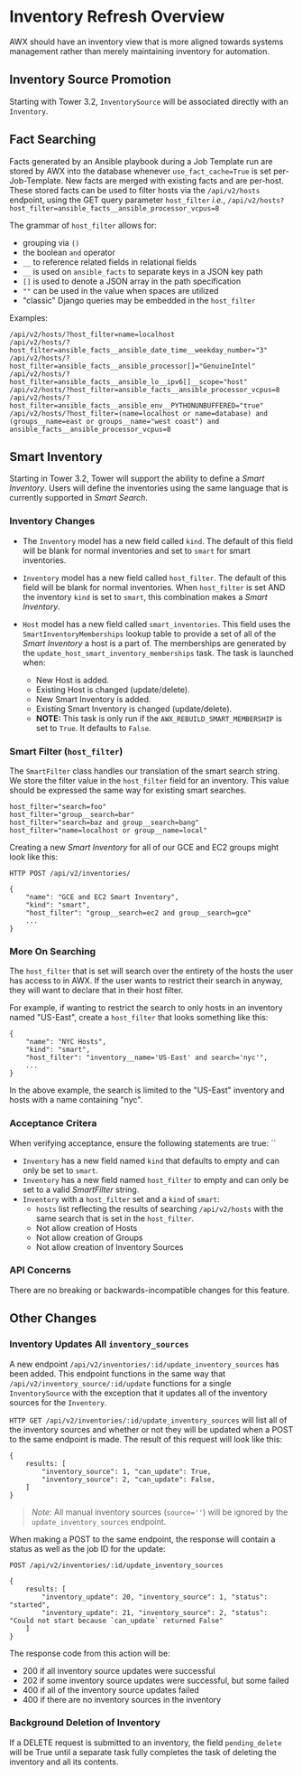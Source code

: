 # Inventory Refresh Overview
AWX should have an inventory view that is more aligned towards systems management
rather than merely maintaining inventory for automation.

## Inventory Source Promotion
Starting with Tower 3.2, `InventorySource` will be associated directly with an `Inventory`.


## Fact Searching
Facts generated by an Ansible playbook during a Job Template run are stored by AWX into the database
whenever `use_fact_cache=True` is set per-Job-Template. New facts are merged with existing
facts and are per-host. These stored facts can be used to filter hosts via the
`/api/v2/hosts` endpoint, using the GET query parameter `host_filter` *i.e.*,
`/api/v2/hosts?host_filter=ansible_facts__ansible_processor_vcpus=8`

The grammar of `host_filter` allows for:
* grouping via `()`
* the boolean `and` operator
* `__` to reference related fields in relational fields
* `__` is used on `ansible_facts` to separate keys in a JSON key path
* `[]` is used to denote a JSON array in the path specification
* `""` can be used in the value when spaces are utilized
* "classic" Django queries may be embedded in the `host_filter`

Examples:
```
/api/v2/hosts/?host_filter=name=localhost
/api/v2/hosts/?host_filter=ansible_facts__ansible_date_time__weekday_number="3"
/api/v2/hosts/?host_filter=ansible_facts__ansible_processor[]="GenuineIntel"
/api/v2/hosts/?host_filter=ansible_facts__ansible_lo__ipv6[]__scope="host"
/api/v2/hosts/?host_filter=ansible_facts__ansible_processor_vcpus=8
/api/v2/hosts/?host_filter=ansible_facts__ansible_env__PYTHONUNBUFFERED="true"
/api/v2/hosts/?host_filter=(name=localhost or name=database) and (groups__name=east or groups__name="west coast") and ansible_facts__ansible_processor_vcpus=8
```

## Smart Inventory
Starting in Tower 3.2, Tower will support the ability to define a _Smart Inventory_.
Users will define the inventories using the same language that is currently supported
in _Smart Search_.

### Inventory Changes
* The `Inventory` model has a new field called `kind`. The default of this field will be blank
for normal inventories and set to `smart` for smart inventories.

* `Inventory` model has a new field called `host_filter`. The default of this field will be blank
for normal inventories. When `host_filter` is set AND the inventory `kind` is set to `smart`, this combination makes a _Smart Inventory_.

* `Host` model has a new field called `smart_inventories`. This field uses the `SmartInventoryMemberships`
lookup table to provide a set of all of the _Smart Inventory_ a host is a part of. The memberships
are generated by the `update_host_smart_inventory_memberships` task. The task is launched when:
    * New Host is added.
    * Existing Host is changed (update/delete).
    * New Smart Inventory is added.
    * Existing Smart Inventory is changed (update/delete).
    * **NOTE:** This task is only run if the `AWX_REBUILD_SMART_MEMBERSHIP` is set to `True`. It defaults to `False`.

### Smart Filter (`host_filter`)
The `SmartFilter` class handles our translation of the smart search string. We store the
filter value in the `host_filter` field for an inventory. This value should be expressed
the same way for existing smart searches.

    host_filter="search=foo"
    host_filter="group__search=bar"
    host_filter="search=baz and group__search=bang"
    host_filter="name=localhost or group__name=local"

Creating a new _Smart Inventory_ for all of our GCE and EC2 groups might look like this:

    HTTP POST /api/v2/inventories/

    {
        "name": "GCE and EC2 Smart Inventory",
        "kind": "smart",
        "host_filter": "group__search=ec2 and group__search=gce"
        ...
    }

### More On Searching
The `host_filter` that is set will search over the entirety of the hosts the user has
access to in AWX. If the user wants to restrict their search in anyway, they will
want to declare that in their host filter.

For example, if wanting to restrict the search to only hosts in an inventory
named "US-East", create a `host_filter` that looks something like this:

    {
        "name": "NYC Hosts",
        "kind": "smart",
        "host_filter": "inventory__name='US-East' and search='nyc'",
        ...
    }

In the above example, the search is limited to the "US-East" inventory and
hosts with a name containing "nyc".


### Acceptance Critera

When verifying acceptance, ensure the following statements are true:
``

* `Inventory` has a new field named `kind` that defaults to empty and
can only be set to `smart`.
* `Inventory` has a new field named `host_filter` to empty and can only be
set to a valid _SmartFilter_ string.
* `Inventory` with a `host_filter` set and a `kind` of `smart`:
    * `hosts` list reflecting the results of searching `/api/v2/hosts` with the same
search that is set in the `host_filter`.
    * Not allow creation of Hosts
    * Not allow creation of Groups
    * Not allow creation of Inventory Sources

### API Concerns
There are no breaking or backwards-incompatible changes for this feature.


## Other Changes

### Inventory Updates All `inventory_sources`
A new endpoint `/api/v2/inventories/:id/update_inventory_sources` has been added. This endpoint
functions in the same way that `/api/v2/inventory_source/:id/update` functions for a single
`InventorySource` with the exception that it updates all of the inventory sources for the
`Inventory`.

`HTTP GET /api/v2/inventories/:id/update_inventory_sources` will list all of the inventory
sources and whether or not they will be updated when a POST to the same endpoint is made. The result of
this request will look like this:

    {
        results: [
            "inventory_source": 1, "can_update": True,
            "inventory_source": 2, "can_update": False,
        ]
    }

> *Note:* All manual inventory sources (`source=''`) will be ignored by the `update_inventory_sources` endpoint.

When making a POST to the same endpoint, the response will contain a status as well as the job ID for the update:

    POST /api/v2/inventories/:id/update_inventory_sources

    {
        results: [
            "inventory_update": 20, "inventory_source": 1, "status": "started",
            "inventory_update": 21, "inventory_source": 2, "status": "Could not start because `can_update` returned False"
        ]
    }


The response code from this action will be:

 - 200 if all inventory source updates were successful
 - 202 if some inventory source updates were successful, but some failed
 - 400 if all of the inventory source updates failed
 - 400 if there are no inventory sources in the inventory


### Background Deletion of Inventory

If a DELETE request is submitted to an inventory, the field `pending_delete` will be True until a separate task fully completes the task of deleting the inventory and all its contents.
